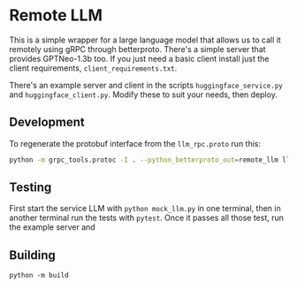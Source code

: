 # Remote LLM

This is a simple wrapper for a large language model that allows us to call it remotely using gRPC through betterproto. There's a simple server that provides GPTNeo-1.3b too. If you just need a basic client install just the client requirements, `client_requirements.txt`. 

There's an example server and client in the scripts `huggingface_service.py` and `huggingface_client.py`. Modify these to suit your needs, then deploy.

## Development

To regenerate the protobuf interface from the `llm_rpc.proto` run this:
```bash
python -m grpc_tools.protoc -I . --python_betterproto_out=remote_llm llm_rpc.proto
```

## Testing

First start the service LLM with `python mock_llm.py` in one terminal, then in another terminal run the tests with `pytest`. Once it passes all those test, run the example server and 


## Building

`python -m build`
